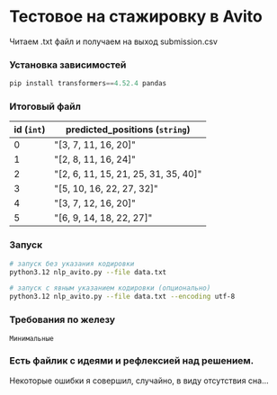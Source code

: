 # Тестовое на стажировку в Avito  
Читаем .txt файл и получаем на выход submission.csv  

### Установка зависимостей  
```python
pip install transformers==4.52.4 pandas
```

### Итоговый файл

| id (`int`)| predicted_positions (`string`) |
|-------|--------|
| 0   | "[3, 7, 11, 16, 20]"|
| 1   | "[2, 8, 11, 16, 24]" |
| 2   | "[2, 6, 11, 15, 21, 25, 31, 35, 40]"    |
| 3   | "[5, 10, 16, 22, 27, 32]"|
|4|"[3, 7, 12, 16, 20]"|
|5|"[6, 9, 14, 18, 22, 27]"|


### Запуск
```bash
# запуск без указания кодировки
python3.12 nlp_avito.py --file data.txt

# запуск с явным указанием кодировки (опционально)
python3.12 nlp_avito.py --file data.txt --encoding utf-8
```
### Требования по железу
```
Минимальные
```
### Есть файлик с идеями и рефлексией над решением. 
Некоторые ошибки я совершил, случайно, в виду отсутствия сна...
